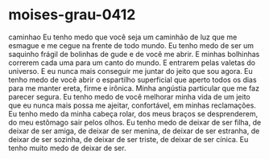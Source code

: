 # moises-grau-0412
caminhao 
Eu tenho medo que você seja um caminhão de luz que me esmague e me cegue na frente de todo mundo. Eu tenho medo de ser um saquinho frágil de bolinhas de gude e de você me abrir. E minhas bolhinhas correrem cada uma para um canto do mundo. E entrarem pelas valetas do universo. E eu nunca mais conseguir me juntar do jeito que sou agora. Eu tenho medo de você abrir o espartilho superficial que aperto todos os dias para me manter ereta, firme e irônica. Minha angústia particular que me faz parecer segura. Eu tenho medo de você melhorar minha vida de um jeito que eu nunca mais possa me ajeitar, confortável, em minhas reclamações. Eu tenho medo da minha cabeça rolar, dos meus braços se desprenderem, do meu estômago sair pelos olhos. Eu tenho medo de deixar de ser filha, de deixar de ser amiga, de deixar de ser menina, de deixar de ser estranha, de deixar de ser sozinha, de deixar de ser triste, de deixar de ser cínica. Eu tenho muito medo de deixar de ser. 